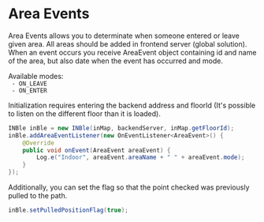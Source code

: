 # __Area Events__

Area Events allows you to determinate when someone entered or leave given area.
All areas should be added in frontend server (global solution).
When an event occurs you receive AreaEvent object containing id and name of the area, but also date when the event has occurred and mode.

Available modes: <br>
` - ON_LEAVE`<br>
` - ON_ENTER`

Initialization requires entering the backend address and floorId (It's possible to listen on the different floor than it is loaded).

```java
INBle inBle = new INBle(inMap, backendServer, inMap.getFloorId);
inBle.addAreaEventListener(new OnEventListener<AreaEvent>() {
    @Override
    public void onEvent(AreaEvent areaEvent) {
        Log.e("Indoor", areaEvent.areaName + " " + areaEvent.mode);
    }
});
```

Additionally, you can set the flag so that the point checked was previously pulled to the path.

```java
inBle.setPulledPositionFlag(true);
```
